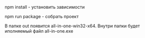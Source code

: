 npm install - установить зависимости

npm run package - собрать проект

В папке out появится all-in-one-win32-x64.
Внутри папки будет иполняемый файл all-in-one.exe